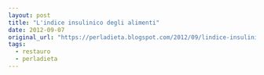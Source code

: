 ```yaml
---
layout: post
title: "L'indice insulinico degli alimenti"
date: 2012-09-07
original_url: "https://perladieta.blogspot.com/2012/09/lindice-insulinico-degli-alimenti.html"
tags:
  - restauro
  - perladieta
---
```



